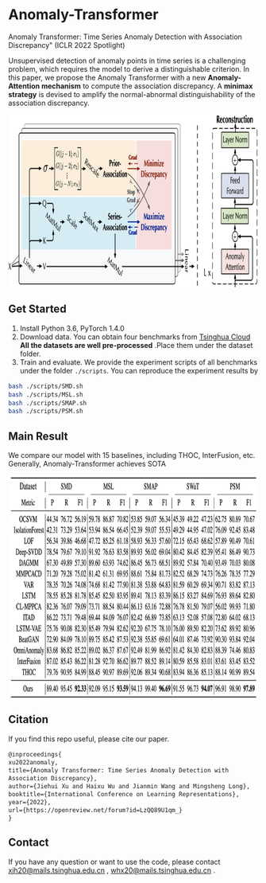 # Anomaly-Transformer
Anomaly Transformer: Time Series Anomaly Detection with Association Discrepancy" (ICLR 2022 Spotlight)

Unsupervised detection of anomaly points in time series is a challenging problem, which requires the model to derive a distinguishable criterion. In this paper, we propose the Anomaly Transformer with a new **Anomaly-Attention mechanism** to compute the association discrepancy. A **minimax strategy** is devised to amplify the normal-abnormal distinguishability of the association discrepancy. 



<p align="center">
<img src=".\pics\structure.png" height = "350" alt="" align=center />
</p>


## 

## Get Started

1. Install Python 3.6, PyTorch 1.4.0
2. Download data. You can obtain four benchmarks from [Tsinghua Cloud](https://cloud.tsinghua.edu.cn/d/9605612594f0423f891e/) **All the datasets are well pre-processed** .Place them under the dataset folder.
3. Train and evaluate. We provide the experiment scripts of all benchmarks under the folder `./scripts`. You can reproduce the experiment results by
```bash
bash ./scripts/SMD.sh
bash ./scripts/MSL.sh
bash ./scripts/SMAP.sh
bash ./scripts/PSM.sh
```

## Main Result

We compare our model with 15 baselines, including THOC, InterFusion, etc. Generally,  Anomaly-Transformer achieves SOTA



<p align="center">
<img src=".\pics\result.png" height = "450" alt="" align=center />
</p>


## 

## Citation
If you find this repo useful, please cite our paper. 

```
@inproceedings{
xu2022anomaly,
title={Anomaly Transformer: Time Series Anomaly Detection with Association Discrepancy},
author={Jiehui Xu and Haixu Wu and Jianmin Wang and Mingsheng Long},
booktitle={International Conference on Learning Representations},
year={2022},
url={https://openreview.net/forum?id=LzQQ89U1qm_}
}
```

## 

## Contact
If you have any question or want to use the code, please contact xjh20@mails.tsinghua.edu.cn , whx20@mails.tsinghua.edu.cn .
